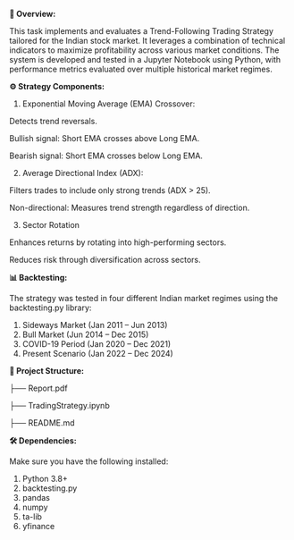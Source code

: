 **📘 Overview:**

This task implements and evaluates a Trend-Following Trading Strategy tailored for the Indian stock market. It leverages a combination of technical indicators to maximize profitability across various market conditions.
The system is developed and tested in a Jupyter Notebook using Python, with performance metrics evaluated over multiple historical market regimes.


**⚙️ Strategy Components:**

1. Exponential Moving Average (EMA) Crossover:

Detects trend reversals.

Bullish signal: Short EMA crosses above Long EMA.

Bearish signal: Short EMA crosses below Long EMA.

2. Average Directional Index (ADX):

Filters trades to include only strong trends (ADX > 25).

Non-directional: Measures trend strength regardless of direction.

3. Sector Rotation

Enhances returns by rotating into high-performing sectors.

Reduces risk through diversification across sectors.

**📊 Backtesting:**

The strategy was tested in four different Indian market regimes using the backtesting.py library:
1. Sideways Market (Jan 2011 – Jun 2013)
2. Bull Market (Jun 2014 – Dec 2015)
3. COVID-19 Period (Jan 2020 – Dec 2021)
4. Present Scenario (Jan 2022 – Dec 2024)

**📂 Project Structure:**

├── Report.pdf

├── TradingStrategy.ipynb

├── README.md

**🛠️ Dependencies:**

Make sure you have the following installed:

1. Python 3.8+
2. backtesting.py
3. pandas
4. numpy
5. ta-lib
6. yfinance
